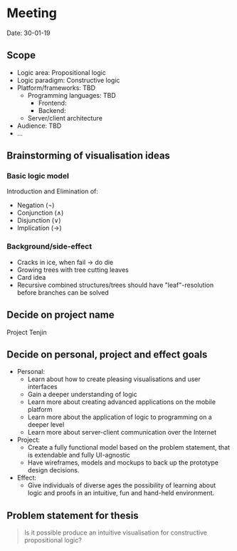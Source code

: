 # Meeting

Date: 30-01-19

## Scope

- Logic area: Propositional logic
- Logic paradigm: Constructive logic
- Platform/frameworks: TBD
  - Programming languages: TBD
    - Frontend:
    - Backend:
  - Server/client architecture
- Audience: TBD
- ...

## Brainstorming of visualisation ideas

### Basic logic model

Introduction and Elimination of:

- Negation (¬)
- Conjunction (∧)
- Disjunction (∨)
- Implication (→)

### Background/side-effect

- Cracks in ice, when fail -> do die
- Growing trees with tree cutting leaves
- Card idea
- Recursive combined structures/trees should have "leaf"-resolution before branches can be solved

## Decide on project name

Project Tenjin

## Decide on personal, project and effect goals

- Personal:
  - Learn about how to create pleasing visualisations and user interfaces
  - Gain a deeper understanding of logic
  - Learn more about creating advanced applications on the mobile platform
  - Learn more about the application of logic to programming on a deeper level
  - Learn more about server-client communication over the Internet
- Project:
  - Create a fully functional model based on the problem statement, that is extendable and fully UI-agnostic
  - Have wireframes, models and mockups to back up the prototype design decisions.
- Effect:
  - Give individuals of diverse ages the possibility of learning about logic and proofs in an intuitive, fun and hand-held environment.

## Problem statement for thesis

> Is it possible produce an intuitive visualisation for constructive propositional logic?
